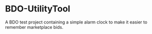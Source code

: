 # BDO-UtilityTool
A BDO test project containing a simple alarm clock to make it easier to remember marketplace bids.
